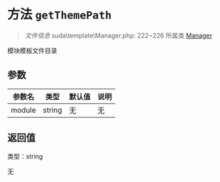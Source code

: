 # 方法 `getThemePath`

> *文件信息* suda\template\Manager.php: 222~226
> 所属类 [Manager](../Manager.md)


模块模板文件目录


## 参数


| 参数名 | 类型 | 默认值 | 说明 |
|--------|-----|-------|-------|
| module |  string | 无 | 无 |



## 返回值

类型：string

无

